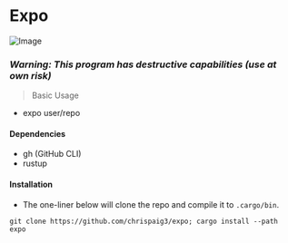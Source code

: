 # Expo

![Image](https://github.com/user-attachments/assets/a3f1f574-c9f9-4caf-9573-9ac29594a53f)

### ***Warning: This program has destructive capabilities (use at own risk)***

> Basic Usage

- expo user/repo

#### Dependencies
- gh (GitHub CLI)
- rustup

#### Installation
- The one-liner below will clone the repo and compile it to `.cargo/bin`.
```
git clone https://github.com/chrispaig3/expo; cargo install --path expo
```
